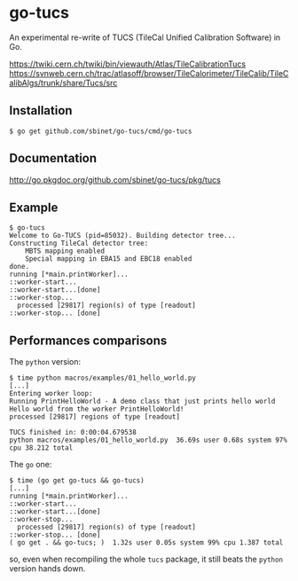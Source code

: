 go-tucs
=======

An experimental re-write of TUCS (TileCal Unified Calibration Software) in Go.

https://twiki.cern.ch/twiki/bin/viewauth/Atlas/TileCalibrationTucs
https://svnweb.cern.ch/trac/atlasoff/browser/TileCalorimeter/TileCalib/TileCalibAlgs/trunk/share/Tucs/src

Installation
------------

```
$ go get github.com/sbinet/go-tucs/cmd/go-tucs
```

Documentation
-------------

http://go.pkgdoc.org/github.com/sbinet/go-tucs/pkg/tucs


Example
-------

```
$ go-tucs
Welcome to Go-TUCS (pid=85032). Building detector tree...
Constructing TileCal detector tree:
    MBTS mapping enabled
    Special mapping in EBA15 and EBC18 enabled
done.
running [*main.printWorker]...
::worker-start...
::worker-start...[done]
::worker-stop...
  processed [29817] region(s) of type [readout]
::worker-stop... [done]
```


Performances comparisons
------------------------

The `python` version:

```
$ time python macros/examples/01_hello_world.py
[...]
Entering worker loop:
Running PrintHelloWorld - A demo class that just prints hello world
Hello world from the worker PrintHelloWorld!
processed [29817] regions of type [readout]

TUCS finished in: 0:00:04.679538
python macros/examples/01_hello_world.py  36.69s user 0.68s system 97% cpu 38.212 total
```


The `go` one:

```
$ time (go get go-tucs && go-tucs)
[...]
running [*main.printWorker]...
::worker-start...
::worker-start...[done]
::worker-stop...
  processed [29817] region(s) of type [readout]
::worker-stop... [done]
( go get . && go-tucs; )  1.32s user 0.05s system 99% cpu 1.387 total
```

so, even when recompiling the whole `tucs` package, it still beats the `python` version hands down.

